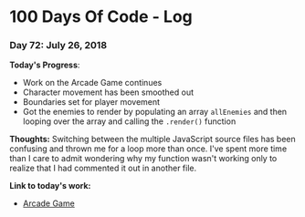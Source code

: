# 100 Days Of Code - Log

### Day 72: July 26, 2018

**Today's Progress**: 
* Work on the Arcade Game continues
* Character movement has been smoothed out
* Boundaries set for player movement
* Got the enemies to render by populating an array `allEnemies` and then looping over the array and calling the `.render()` function


**Thoughts:** Switching between the multiple JavaScript source files has been confusing and thrown me for a loop more than once.  I've spent more time than I care to admit wondering why my function wasn't working only to realize that I had commented it out in another file.

**Link to today's work:**
* [Arcade Game](https://js-goose.github.io/frontend-nanodegree-arcade-game/)
